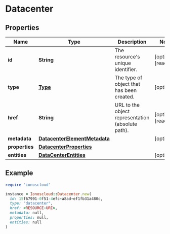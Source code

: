 # Datacenter

## Properties

| Name | Type | Description | Notes |
| ---- | ---- | ----------- | ----- |
| **id** | **String** | The resource&#39;s unique identifier. | [optional][readonly] |
| **type** | [**Type**](Type.md) | The type of object that has been created. | [optional] |
| **href** | **String** | URL to the object representation (absolute path). | [optional][readonly] |
| **metadata** | [**DatacenterElementMetadata**](DatacenterElementMetadata.md) |  | [optional] |
| **properties** | [**DatacenterProperties**](DatacenterProperties.md) |  |  |
| **entities** | [**DataCenterEntities**](DataCenterEntities.md) |  | [optional] |

## Example

```ruby
require 'ionoscloud'

instance = Ionoscloud::Datacenter.new(
  id: 15f67991-0f51-4efc-a8ad-ef1fb31a480c,
  type: "datacenter",
  href: <RESOURCE-URI>,
  metadata: null,
  properties: null,
  entities: null
)
```


